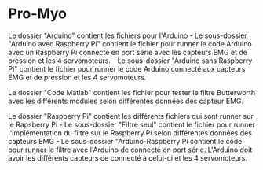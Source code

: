 # Pro-Myo
Le dossier "Arduino" contient les fichiers pour l'Arduino
	- Le sous-dossier "Arduino avec Raspberry Pi" contient le fichier
	pour runner le code Arduino avec un Raspberry Pi connecté en port
	série avec les capteurs EMG et de pression et les 4 servomoteurs.
	- Le sous-dossier "Arduino sans Raspberry Pi" contient le fichier 
	pour runner le code Arduino connecté aux capteurs EMG et de pression
	et les 4 servomoteurs.

Le dossier "Code Matlab" contient les fichier pour tester le filtre 
Butterworth avec les différents modules selon différentes données des
capteur EMG.

Le dossier "Raspberry Pi" contient les différents fichiers qui sont runner
sur le Rapsberry Pi
	- Le sous-dossier "Filtre seul" contient le fichier pour runner 
	l'implémentation du filtre sur le Raspberry Pi selon différentes
	données des capteurs EMG
	- Le sous-dossier "Arduino-Raspberry Pi contient le code pour runner
	le filtre avec l'Arduino de connecté en port série. L'Arduino doit 
	avoir les différents capteurs de connecté à celui-ci et les 4 
	servomoteurs.